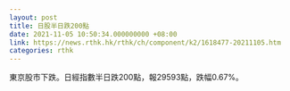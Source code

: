 ```yaml
---
layout: post
title: 日股半日跌200點
date: 2021-11-05 10:50:34.000000000 +08:00
link: https://news.rthk.hk/rthk/ch/component/k2/1618477-20211105.htm
categories: rthk
---
```


東京股市下跌。日經指數半日跌200點，報29593點，跌幅0.67%。

